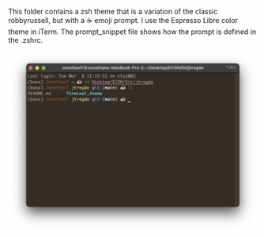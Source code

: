 This folder contains a zsh theme that is a variation of the classic robbyrussell, but with a :coffee: emoji prompt. I use the Espresso Libre color theme in iTerm. The prompt_snippet file shows how the prompt is defined in the .zshrc.

![Screenshot](https://github.com/jtregde/jtregde/blob/main/Terminal_theme/espresso_snap.png?raw=true)
